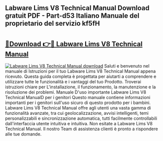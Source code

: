 ## Labware Lims V8 Technical Manual Download gratuit PDF - Part-d53 Italiano Manuale del proprietario del servizio kf5fH

# <h2><a href="http://dffppk.blite.top/?on=Labware+Lims+V8+Technical+Manual">🔗Download 👉🔴 Labware Lims V8 Technical Manual</a></h2>

[![Labware Lims V8 Technical Manual download](https://i.imgur.com/lujVjoI.png)](http://dffppk.blite.top/?on=Labware+Lims+V8+Technical+Manual)
Saluti e benvenuto nel manuale di Istruzioni per il tuo Labware Lims V8 Technical Manual appena ricevuto. Questa guida completa è progettata per aiutarti a comprendere e utilizzare tutte le funzionalità e i vantaggi del tuo Prodotto. Troverai istruzioni chiare per L'installazione, il funzionamento, la manutenzione e la risoluzione dei problemi. Manuale D'uso importante Labware Lims V8 Technical ManualD per i genitori Questo manuale contiene informazioni importanti per i genitori sull'uso sicuro di questo prodotto per i bambini. Labware Lims V8 Technical Manual offre agli utenti una vasta gamma di funzionalità avanzate, tra cui geolocalizzazione, avvisi intelligenti, temi personalizzabili e sincronizzazione automatica, tutti facilmente controllabili dall'interfaccia utente intuitiva e intuitiva. Non esitate a Labware Lims V8 Technical Manual. Il nostro Team di assistenza clienti è pronto a rispondere alle tue domande.
